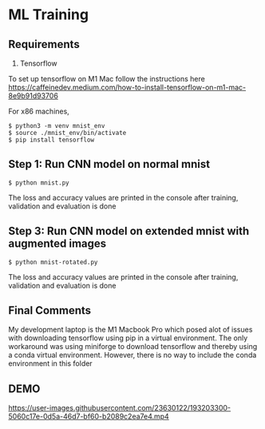 # ML Training

## Requirements
1. Tensorflow

To set up tensorflow on M1 Mac follow the instructions here
https://caffeinedev.medium.com/how-to-install-tensorflow-on-m1-mac-8e9b91d93706

For x86 machines,
```console
$ python3 -m venv mnist_env
$ source ./mnist_env/bin/activate
$ pip install tensorflow
```
## Step 1: Run CNN model on normal mnist
```console
$ python mnist.py
```
The loss and accuracy values are printed in the console after training, validation and evaluation is done

## Step 3: Run CNN model on extended mnist with augmented images
```console
$ python mnist-rotated.py
```
The loss and accuracy values are printed in the console after training, validation and evaluation is done

## Final Comments
My development laptop is the M1 Macbook Pro which posed alot of issues with downloading tensorflow using pip in a virtual environment. 
The only workaround was using miniforge to download tensorflow and thereby using a conda virtual environment.
However, there is no way to include the conda environment in this folder

## DEMO


https://user-images.githubusercontent.com/23630122/193203300-5060c17e-0d5a-46d7-bf60-b2089c2ea7e4.mp4


